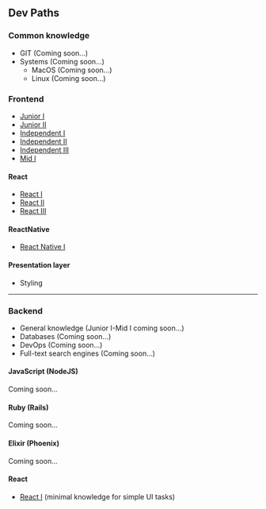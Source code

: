 ## Dev Paths

### Common knowledge
- GIT (Coming soon...)
- Systems (Coming soon...)
  - MacOS (Coming soon...)
  - Linux (Coming soon...)

### Frontend
* [Junior I](frontend_developer/01_junior_I.md)
* [Junior II](frontend_developer/02_junior_II.md)
* [Independent I](frontend_developer/03_independent_I.md)
* [Independent II](frontend_developer/04_independent_II.md)
* [Independent III](frontend_developer/05_independent_III.md)
* [Mid I](frontend_developer/06_mid_I.md)

#### React
* [React I](frontend_developer/react/01_level_1.md)
* [React II](frontend_developer/react/02_level_2.md)
* [React III](frontend_developer/react/03_level_3.md)

#### ReactNative
* [React Native I](frontend_developer/react-native/01_level_1.md)

#### Presentation layer
* Styling

---

### Backend
* General knowledge (Junior I-Mid I coming soon...)
* Databases (Coming soon...)
* DevOps (Coming soon...)
* Full-text search engines (Coming soon...)

#### JavaScript (NodeJS)
Coming soon...

#### Ruby (Rails)
Coming soon...

#### Elixir (Phoenix)
Coming soon...

#### React
* [React I](backend_developer/frameworks/react.md) (minimal knowledge for simple UI tasks)

